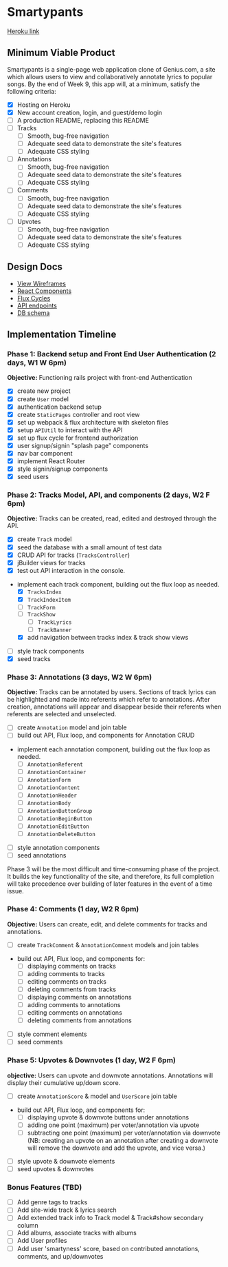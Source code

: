 # Smartypants

[Heroku link][heroku]

[heroku]: https://smartypants-app.herokuapp.com/

## Minimum Viable Product

Smartypants is a single-page web application clone of Genius.com, a site which allows users to view and collaboratively annotate lyrics to popular songs. By the end of Week 9, this app will, at a minimum, satisfy the following criteria:

- [x] Hosting on Heroku
- [x] New account creation, login, and guest/demo login
- [ ] A production README, replacing this README
- [ ] Tracks
  - [ ] Smooth, bug-free navigation
  - [ ] Adequate seed data to demonstrate the site's features
  - [ ] Adequate CSS styling
- [ ] Annotations
  - [ ] Smooth, bug-free navigation
  - [ ] Adequate seed data to demonstrate the site's features
  - [ ] Adequate CSS styling
- [ ] Comments
  - [ ] Smooth, bug-free navigation
  - [ ] Adequate seed data to demonstrate the site's features
  - [ ] Adequate CSS styling
- [ ] Upvotes
  - [ ] Smooth, bug-free navigation
  - [ ] Adequate seed data to demonstrate the site's features
  - [ ] Adequate CSS styling

## Design Docs
* [View Wireframes][views]
* [React Components][components]
* [Flux Cycles][flux-cycles]
* [API endpoints][api-endpoints]
* [DB schema][schema]

[views]: docs/views.md
[components]: docs/components.md
[flux-cycles]: docs/flux-cycles.md
[api-endpoints]: docs/api-endpoints.md
[schema]: docs/schema.md

## Implementation Timeline

### Phase 1: Backend setup and Front End User Authentication (2 days, W1 W 6pm)

**Objective:** Functioning rails project with front-end Authentication

- [x] create new project
- [x] create `User` model
- [x] authentication backend setup
- [x] create `StaticPages` controller and root view
- [x] set up webpack & flux architecture with skeleton files
- [x] setup `APIUtil` to interact with the API
- [x] set up flux cycle for frontend authorization
- [x] user signup/signin "splash page" components
- [x] nav bar component
- [x] implement React Router
- [x] style signin/signup components
- [x] seed users

### Phase 2: Tracks Model, API, and components (2 days, W2 F 6pm)

**Objective:** Tracks can be created, read, edited and destroyed through
the API.

- [x] create `Track` model
- [x] seed the database with a small amount of test data
- [x] CRUD API for tracks (`TracksController`)
- [x] jBuilder views for tracks
- [x] test out API interaction in the console.
- implement each track component, building out the flux loop as needed.
  - [x] `TracksIndex`
  - [x] `TrackIndexItem`
  - [ ] `TrackForm`
  - [ ] `TrackShow`
    - [ ] `TrackLyrics`
    - [ ] `TrackBanner`
  - [x] add navigation between tracks index & track show views
- [ ] style track components
- [x] seed tracks

### Phase 3: Annotations (3 days, W2 W 6pm)

**Objective:** Tracks can be annotated by users. Sections of track lyrics can be highlighted and made into referents which refer to annotations. After creation, annotations will appear and disappear beside their referents when referents are selected and unselected.

- [ ] create `Annotation` model and join table
- [ ] build out API, Flux loop, and components for Annotation CRUD
- implement each annotation component, building out the flux loop as needed.
  - [ ] `AnnotationReferent`
  - [ ] `AnnotationContainer`
  - [ ] `AnnotationForm`
  - [ ] `AnnotationContent`
  - [ ] `AnnotationHeader`
  - [ ] `AnnotationBody`
  - [ ] `AnnotationButtonGroup`
  - [ ] `AnnotationBeginButton`
  - [ ] `AnnotationEditButton`
  - [ ] `AnnotationDeleteButton`
- [ ] style annotation components
- [ ] seed annotations

Phase 3 will be the most difficult and time-consuming phase of the project. It builds the key functionality of the site, and therefore, its full completion will take precedence over building of later features in the event of a time issue.

### Phase 4: Comments (1 day, W2 R 6pm)

**Objective:** Users can create, edit, and delete comments for tracks and annotations.

- [ ] create `TrackComment` & `AnnotationComment` models and join tables
- build out API, Flux loop, and components for:
  - [ ] displaying comments on tracks
  - [ ] adding comments to tracks
  - [ ] editing comments on tracks
  - [ ] deleting comments from tracks
  - [ ] displaying comments on annotations
  - [ ] adding comments to annotations
  - [ ] editing comments on annotations
  - [ ] deleting comments from annotations
- [ ] style comment elements
- [ ] seed comments

### Phase 5: Upvotes & Downvotes (1 day, W2 F 6pm)

**objective:** Users can upvote and downvote annotations. Annotations will display their cumulative up/down score.

- [ ] create `AnnotationScore` & model and `UserScore` join table
- build out API, Flux loop, and components for:
  - [ ] displaying upvote & downvote buttons under annotations
  - [ ] adding one point (maximum) per voter/annotation via upvote
  - [ ] subtracting one point (maximum) per voter/annotation via downvote
      (NB: creating an upvote on an annotation after creating a downvote will remove the downvote and add the upvote, and vice versa.)
- [ ] style upvote & downvote elements
- [ ] seed upvotes & downvotes

### Bonus Features (TBD)
- [ ] Add genre tags to tracks
- [ ] Add site-wide track & lyrics search
- [ ] Add extended track info to Track model & Track#show secondary column
- [ ] Add albums, associate tracks with albums
- [ ] Add User profiles
- [ ] Add user 'smartyness' score, based on contributed annotations, comments, and up/downvotes

[phase-one]: docs/phases/phase1.md
[phase-two]: docs/phases/phase2.md
[phase-three]: docs/phases/phase3.md
[phase-four]: docs/phases/phase4.md
[phase-five]: docs/phases/phase5.md
